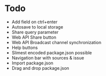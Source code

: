 # Todo

- Add field on ctrl+enter
- Autosave to local storage
- Share query parameter
- Web API Share button
- Web API Broadcast channel synchronization
- Help buttons
- Slimest encoded package.json possible
- Navigation bar with sources & issue
- Import package.json
- Drag and drop package.json
